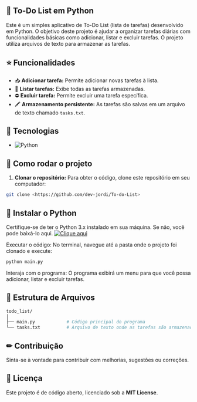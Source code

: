 ## 📃 To-Do List em Python 

Este é um simples aplicativo de To-Do List (lista de tarefas) desenvolvido em Python. O objetivo deste projeto é ajudar a organizar tarefas diárias com funcionalidades básicas como adicionar, listar e excluir tarefas. O projeto utiliza arquivos de texto para armazenar as tarefas.

## ⭐ Funcionalidades 

- 📥 **Adicionar tarefa:** Permite adicionar novas tarefas à lista.
- 📃 **Listar tarefas:** Exibe todas as tarefas armazenadas.
- ⛔ **Excluir tarefa:** Permite excluir uma tarefa específica.
- 🖍 **Armazenamento persistente:** As tarefas são salvas em um arquivo de texto chamado `tasks.txt`.

## 📲 Tecnologias 

- ![Python](https://img.shields.io/badge/Python-3.10-blue)

## 📀 Como rodar o projeto 

1. **Clonar o repositório:**
   Para obter o código, clone este repositório em seu computador:

```bash
git clone <https://github.com/dev-jordi/To-do-List>
```
  
## 🔧 Instalar o Python 
Certifique-se de ter o Python 3.x instalado em sua máquina. Se não, você pode baixá-lo aqui.  [![Clique aqui](https://img.shields.io/badge/Click%20Here-blue)](https://www.python.org/ftp/python/3.13.1/python-3.13.1-amd64.exe)


Executar o código: No terminal, navegue até a pasta onde o projeto foi clonado e execute:

```bash
python main.py
```

Interaja com o programa: O programa exibirá um menu para que você possa adicionar, listar e excluir tarefas.

## 📂 Estrutura de Arquivos 
```bash
todo_list/
│
├── main.py            # Código principal do programa
└── tasks.txt          # Arquivo de texto onde as tarefas são armazenadas
```
## ✏ Contribuição 
Sinta-se à vontade para contribuir com melhorias, sugestões ou correções.

## 📜 Licença 
Este projeto é de código aberto, licenciado sob a **MIT License**.

